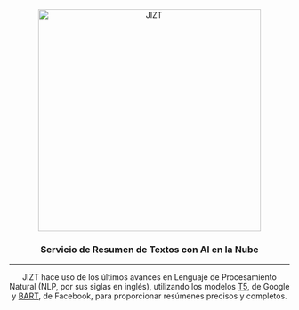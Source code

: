 <div align="center">
  <span align="center"> <img width="400" class="center" src="https://github.com/dmlls/jizt/blob/main/images/JIZT-logo.svg" alt="JIZT"></span>
  <h3 align="center">Servicio de Resumen de Textos con AI en la Nube</h3>
  <hr>
  <p align="center">JIZT hace uso de los últimos avances en Lenguaje de Procesamiento Natural (NLP, por sus siglas en inglés), utilizando los modelos <a href="https://arxiv.org/abs/1910.10683">T5</a>, de Google y <a href="https://arxiv.org/abs/1910.13461">BART</a>, de Facebook, para proporcionar resúmenes precisos y completos.</p>
</div>

